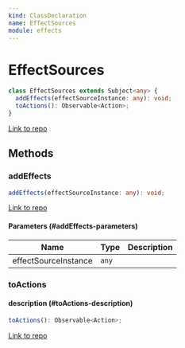 ```yaml
---
kind: ClassDeclaration
name: EffectSources
module: effects
---
```


# EffectSources

```ts
class EffectSources extends Subject<any> {
  addEffects(effectSourceInstance: any): void;
  toActions(): Observable<Action>;
}
```

[Link to repo](https://github.com/ngrx/platform/blob/master/modules/effects/src/effect_sources.ts#L32-L86)

## Methods

### addEffects

```ts
addEffects(effectSourceInstance: any): void;
```

[Link to repo](https://github.com/ngrx/platform/blob/master/modules/effects/src/effect_sources.ts#L42-L44)

#### Parameters (#addEffects-parameters)

| Name                 | Type  | Description |
| -------------------- | ----- | ----------- |
| effectSourceInstance | `any` |             |

### toActions

#### description (#toActions-description)

```ts
toActions(): Observable<Action>;
```

[Link to repo](https://github.com/ngrx/platform/blob/master/modules/effects/src/effect_sources.ts#L49-L85)
